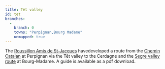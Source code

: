 ```yaml
---
title: Têt valley
id: tet
branches:
  -
    branch: 0
    towns: "Perpignan,Bourg Madame"
    unmapped: true
---
```


The [Roussillon Amis de St-Jacques][0] havedeveloped a route from the [Chemin Catalan][1] at Perpignan via the Têt valley to the Cerdagne and the [Segre valley route][2] at Bourg-Madame. A guide is available as a pdf download.

[0]: http://amis.compostelle.free.fr/
[1]: catalan.html
[2]: segre.html